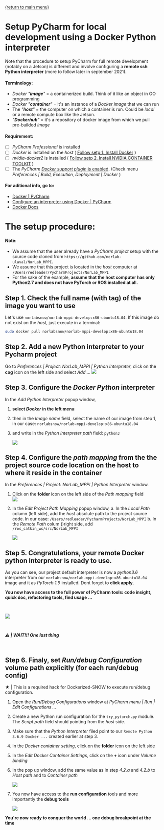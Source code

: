 [(return to main menu)](https://github.com/RedLeader962/Dockerized-SNOW)

# Setup PyCharm for local development using a Docker Python interpreter

Note that the procedure to setup PyCharm for full remote development (notably on a Jetson) is different and involve configuring a **remote ssh Python interpreter** (more to follow later in september 2021).

#### Terminology:
- *Docker "**image**"* = a containerized build. Think of it like an object in OO programming
- *Docker "**container**"* = it's an instance of a *Docker image* that we can run
- The _"**host**"_ = the computer on which a container is run. Could be *local* or a remote compute box like the Jetson. 
- *"**Dockerhub**"* = it's a repository of docker image from which we pull pre-builded *image*

#### Requirement:
- [ ] *PyCharm Professional* is installed
- [ ] *Docker* is installed on the *host* ( [Follow setp 1. Install Docker](https://github.com/RedLeader962/Dockerized-SNOW/blob/master/how_to_readme/README_x86_architecture.md) )
- [ ] *nvidia-docker2* is installed ( [Follow setp 2. Install NVIDIA CONTAINER TOOLKIT](https://github.com/RedLeader962/Dockerized-SNOW/blob/master/how_to_readme/README_x86_architecture.md) )
- [ ] The *PyCharm* [*Docker support plugin* is enabled]((https://www.jetbrains.com/help/pycharm/docker.html)). (Check menu *Preferences | Build, Execution, Deployment | Docker* )

#### For aditional info, go to:
- [Docker | PyCharm](https://www.jetbrains.com/help/pycharm/docker.html)
- [Configure an interpreter using Docker | PyCharm](https://www.jetbrains.com/help/pycharm/using-docker-as-a-remote-interpreter.html)
- [Docker Docs](https://docs.docker.com/)

# The setup procedure: 
#### Note:  
- We assume that the user already have a *PyCharm project* setup with the source code cloned from `https://github.com/norlab-ulaval/NorLab_MPPI`. 
- We assume that this project is located in the *host* computer at `/Users/redleader/PycharmProjects/NorLab_MPPI`
- For the sake of the example, **assume that the host computer has only Python2.7 and does not have PyTorch or ROS installed at all.** 

## Step 1. Check the full name (with tag) of the image you want to use
Let's use `norlabsnow/norlab-mppi-develop:x86-ubuntu18.04`. If this image do not exist on the *host*, just execute in a terminal:
```bash 
sudo docker pull norlabsnow/norlab-mppi-develop:x86-ubuntu18.04
```   

## Step  2. Add a new Python interpreter to your Pycharm project
Go to *Preferences | Project: NorLab_MPPI | Python Interpreter*, click on the **cog** icon  on the left side and select *Add ...*
![](../visual/remote_python_interpreter_pycharm_setup_snapshot/rpi1.png)

## Step 3. Configure the *Docker Python* interpreter
In the *Add Python Interpreter* popup window, 
1. **select *Docker* in the left menu** 
2. then in the *Image name* field, select the name of our image from step 1, in our case: `norlabsnow/norlab-mppi-develop:x86-ubuntu18.04`
3. and write in the *Python interpreter path* field: `python3` 

   ![](../visual/remote_python_interpreter_pycharm_setup_snapshot/rpi2.png)

## Step 4. Configure the *path mapping* from the the project source code location on the host to where it reside in the container
In the *Preferences | Project: NorLab_MPPI | Python Interpreter* window.
1. Click on the **folder** icon on the left side of the *Path mapping* field  
   ![](../visual/remote_python_interpreter_pycharm_setup_snapshot/rpi3.png)
2. In the *Edit Project Path Mapping* popup window, 
   a. In the *Local Path*  column (left side), add the *host*  absolute path to the project source code. In our case: `/Users/redleader/PycharmProjects/NorLab_MPPI`
   b. In the *Remote Path* colum ()right side,  add `/ros_catkin_ws/src/NorLab_MPPI`

   ![](../visual/remote_python_interpreter_pycharm_setup_snapshot/rpi4.png)

## Step 5. Congratulations, your remote Docker python interpreter is ready to use. 
As you can see, our project default interpreter is now a *python3.6* interpreter from our `norlabsnow/norlab-mppi-develop:x86-ubuntu18.04` image and it as *PyTorch 1.9* installed. Dont forget to **click apply**.

**You now have access to the full power of PyCharm tools: code insight, quick doc, refactoring tools, find usage ...**

<br>

![](../visual/remote_python_interpreter_pycharm_setup_snapshot/rpi5.png)

<br>

***⚠️ | WAIT!!! One last thing***

<br>

## Step 6. Finaly, set *Run/debug Configuration* volume path explicitly (for each run/debug config)
★ | This is a required hack for Dockerized-SNOW to execute run/debug configuration.
1. Open the *Run/Debug Configurations* window at *PyCharm menu | Run | Edit Configurations ...*
2. Create a new Python run configuration for the `try_pytorch.py` module. The *Script path* field should pointing from the *host* side.
3. Make sure that the *Python Interpreter* filed point to our `Remote Python 3.6.9 Docker ...` created earlier at step 3.
4. In the *Docker container setting*, click on the **folder** icon on the left side 
5. In the *Edit Docker Container Settings*, click on the **+** icon under *Volume binding* 
6. In the pop up window, add the same value as in step *4.2.a* and *4.2.b* to *Host path* and to *Container path*

   ![](../visual/remote_python_interpreter_pycharm_setup_snapshot/rpi6.png)


7. You now have access to the **run configuration** tools and more importantly the **debug tools**  

   ![](../visual/remote_python_interpreter_pycharm_setup_snapshot/rpi7.png)


**You're now ready to conquer the world ... one debug breakpoint at the time**

<br>
